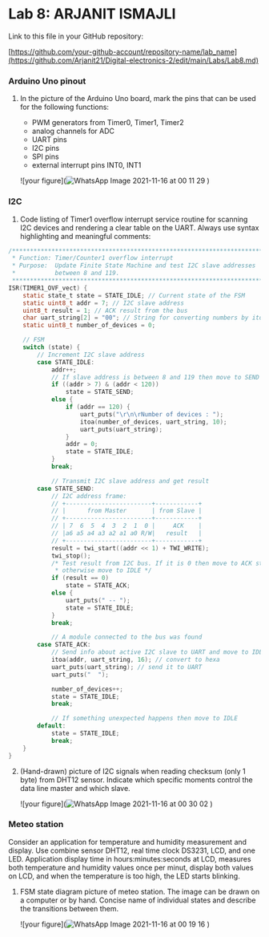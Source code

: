 # Lab 8: ARJANIT ISMAJLI

Link to this file in your GitHub repository:

[https://github.com/your-github-account/repository-name/lab_name](https://github.com/Arjanit21/Digital-electronics-2/edit/main/Labs/Lab8.md)

### Arduino Uno pinout

1. In the picture of the Arduino Uno board, mark the pins that can be used for the following functions:
   * PWM generators from Timer0, Timer1, Timer2
   * analog channels for ADC
   * UART pins
   * I2C pins
   * SPI pins
   * external interrupt pins INT0, INT1

   ![your figure](![WhatsApp Image 2021-11-16 at 00 11 29](https://user-images.githubusercontent.com/91128841/141867204-369ec403-7acf-45bb-8e3d-67bb0c6f235c.jpeg)
)

### I2C

1. Code listing of Timer1 overflow interrupt service routine for scanning I2C devices and rendering a clear table on the UART. Always use syntax highlighting and meaningful comments:

```c
/**********************************************************************
 * Function: Timer/Counter1 overflow interrupt
 * Purpose:  Update Finite State Machine and test I2C slave addresses 
 *           between 8 and 119.
 **********************************************************************/
ISR(TIMER1_OVF_vect) {
    static state_t state = STATE_IDLE; // Current state of the FSM
    static uint8_t addr = 7; // I2C slave address
    uint8_t result = 1; // ACK result from the bus
    char uart_string[2] = "00"; // String for converting numbers by itoa()
    static uint8_t number_of_devices = 0;

    // FSM
    switch (state) {
        // Increment I2C slave address
        case STATE_IDLE:
            addr++;
            // If slave address is between 8 and 119 then move to SEND state
            if ((addr > 7) & (addr < 120))
                state = STATE_SEND;
            else {
                if (addr == 120) {
                    uart_puts("\r\n\rNumber of devices : ");
                    itoa(number_of_devices, uart_string, 10);
                    uart_puts(uart_string);
                }
                addr = 0;
                state = STATE_IDLE;
            }
            break;

            // Transmit I2C slave address and get result
        case STATE_SEND:
            // I2C address frame:
            // +------------------------+------------+
            // |      from Master       | from Slave |
            // +------------------------+------------+
            // | 7  6  5  4  3  2  1  0 |     ACK    |
            // |a6 a5 a4 a3 a2 a1 a0 R/W|   result   |
            // +------------------------+------------+
            result = twi_start((addr << 1) + TWI_WRITE);
            twi_stop();
            /* Test result from I2C bus. If it is 0 then move to ACK state, 
             * otherwise move to IDLE */
            if (result == 0)
                state = STATE_ACK;
            else {
                uart_puts(" -- ");
                state = STATE_IDLE;
            }
            break;

            // A module connected to the bus was found
        case STATE_ACK:
            // Send info about active I2C slave to UART and move to IDLE
            itoa(addr, uart_string, 16); // convert to hexa
            uart_puts(uart_string); // send it to UART
            uart_puts("  ");

            number_of_devices++;
            state = STATE_IDLE;
            break;

            // If something unexpected happens then move to IDLE
        default:
            state = STATE_IDLE;
            break;
    }
}

```

2. (Hand-drawn) picture of I2C signals when reading checksum (only 1 byte) from DHT12 sensor. Indicate which specific moments control the data line master and which slave.

   ![your figure](![WhatsApp Image 2021-11-16 at 00 30 02](https://user-images.githubusercontent.com/91128841/141869022-26d53028-d17f-402e-a423-777a0199c324.jpeg)
)

### Meteo station

Consider an application for temperature and humidity measurement and display. Use combine sensor DHT12, real time clock DS3231, LCD, and one LED. Application display time in hours:minutes:seconds at LCD, measures both temperature and humidity values once per minut, display both values on LCD, and when the temperature is too high, the LED starts blinking.

1. FSM state diagram picture of meteo station. The image can be drawn on a computer or by hand. Concise name of individual states and describe the transitions between them.

   ![your figure](![WhatsApp Image 2021-11-16 at 00 19 16](https://user-images.githubusercontent.com/91128841/141868065-cf84d079-26db-49e2-853e-e7499ae29811.jpeg)
)
